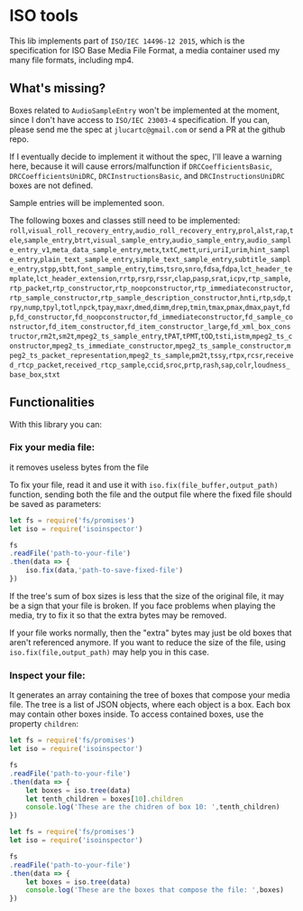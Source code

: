 # ISO tools
This lib implements part of `ISO/IEC 14496-12 2015`, which is the specification for ISO Base Media File Format, a media container used my many file formats, including mp4.

## What's missing?
Boxes related to `AudioSampleEntry` won't be implemented at the moment, since I don't have access to `ISO/IEC
23003‐4` specification. If you can, please send me the spec at `jlucartc@gmail.com` or send a PR at the github repo.

If I eventually decide to implement it without the spec, I'll leave a warning here, because it will cause errors/malfunction if `DRCCoefficientsBasic`, `DRCCoefficientsUniDRC`, `DRCInstructionsBasic`,
and `DRCInstructionsUniDRC` boxes are not defined.

Sample entries will be implemented soon.

The following boxes and classes still need to be implemented:
`roll`,`visual_roll_recovery_entry`,`audio_roll_recovery_entry`,`prol`,`alst`,`rap`,`tele`,`sample_entry`,`btrt`,`visual_sample_entry`,`audio_sample_entry`,`audio_sample_entry_v1`,`meta_data_sample_entry`,`metx`,`txtC`,`mett`,`uri`,`uriI`,`urim`,`hint_sample_entry`,`plain_text_sample_entry`,`simple_text_sample_entry`,`subtitle_sample_entry`,`stpp`,`sbtt`,`font_sample_entry`,`tims`,`tsro`,`snro`,`fdsa`,`fdpa`,`lct_header_template`,`lct_header_extension`,`rrtp`,`rsrp`,`rssr`,`clap`,`pasp`,`srat`,`icpv`,`rtp_sample`,`rtp_packet`,`rtp_constructor`,`rtp_noopconstructor`,`rtp_immediateconstructor`,`rtp_sample_constructor`,`rtp_sample_description_constructor`,`hnti`,`rtp`,`sdp`,`trpy`,`nump`,`tpyl`,`totl`,`npck`,`tpay`,`maxr`,`dmed`,`dimm`,`drep`,`tmin`,`tmax`,`pmax`,`dmax`,`payt`,`fdp`,`fd_constructor`,`fd_noopconstructor`,`fd_immediateconstructor`,`fd_sample_constructor`,`fd_item_constructor`,`fd_item_constructor_large`,`fd_xml_box_constructor`,`rm2t`,`sm2t`,`mpeg2_ts_sample_entry`,`tPAT`,`tPMT`,`tOD`,`tsti`,`istm`,`mpeg2_ts_constructor`,`mpeg2_ts_immediate_constructor`,`mpeg2_ts_sample_constructor`,`mpeg2_ts_packet_representation`,`mpeg2_ts_sample`,`pm2t`,`tssy`,`rtpx`,`rcsr`,`received_rtcp_packet`,`received_rtcp_sample`,`ccid`,`sroc`,`prtp`,`rash`,`sap`,`colr`,`loudness_base_box`,`stxt`

## Functionalities
With this library you can:
### Fix your media file:
it removes useless bytes from the file

To fix your file, read it and use it with `iso.fix(file_buffer,output_path)` function, sending both the file and the output file where the fixed file should be saved as parameters:

```javascript
let fs = require('fs/promises')
let iso = require('isoinspector')

fs
.readFile('path-to-your-file')
.then(data => {
    iso.fix(data,'path-to-save-fixed-file')
})
```

If the tree's sum of box sizes is less that the size of the original file, it may be a sign that your file is broken. If you face problems when playing the media, try to fix it so that the extra bytes may be removed.

If your file works normally, then the "extra" bytes may just be old boxes that aren't referenced anymore. If you want to reduce the size of the file, using `iso.fix(file,output_path)` may help you in this case.

### Inspect your file:
It generates an array containing the tree of boxes that compose your media file. The tree is a list of JSON objects, where each object is a box. Each box may contain other boxes inside. To access contained boxes, use the property `children`:

```javascript
let fs = require('fs/promises')
let iso = require('isoinspector')

fs
.readFile('path-to-your-file')
.then(data => {
    let boxes = iso.tree(data)
    let tenth_children = boxes[10].children
    console.log('These are the chidren of box 10: ',tenth_children)
})
```

```javascript
let fs = require('fs/promises')
let iso = require('isoinspector')

fs
.readFile('path-to-your-file')
.then(data => {
    let boxes = iso.tree(data)
    console.log('These are the boxes that compose the file: ',boxes)
})
```